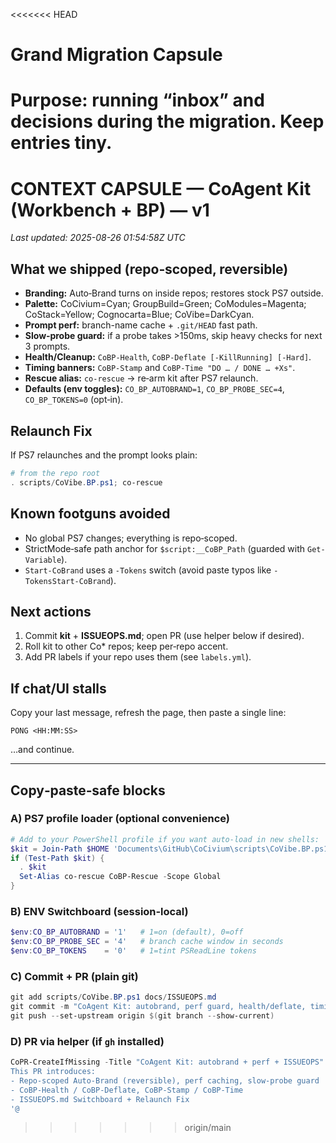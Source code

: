 <!-- status: stub; target: 150+ words -->
<<<<<<< HEAD
# Grand Migration Capsule

Purpose: running “inbox” and decisions during the migration. Keep entries tiny.
=======
# CONTEXT CAPSULE — CoAgent Kit (Workbench + BP) — v1
_Last updated: 2025-08-26 01:54:58Z UTC_

## What we shipped (repo‑scoped, reversible)
- **Branding:** Auto‑Brand turns on inside repos; restores stock PS7 outside.
- **Palette:** CoCivium=Cyan; GroupBuild=Green; CoModules=Magenta; CoStack=Yellow; Cognocarta=Blue; CoVibe=DarkCyan.
- **Prompt perf:** branch-name cache + `.git/HEAD` fast path.
- **Slow‑probe guard:** if a probe takes >150ms, skip heavy checks for next 3 prompts.
- **Health/Cleanup:** `CoBP-Health`, `CoBP-Deflate [-KillRunning] [-Hard]`.
- **Timing banners:** `CoBP-Stamp` and `CoBP-Time "DO … / DONE … +Xs"`.
- **Rescue alias:** `co-rescue` → re‑arm kit after PS7 relaunch.
- **Defaults (env toggles):** `CO_BP_AUTOBRAND=1`, `CO_BP_PROBE_SEC=4`, `CO_BP_TOKENS=0` (opt‑in).

## Relaunch Fix
If PS7 relaunches and the prompt looks plain:
```powershell
# from the repo root
. scripts/CoVibe.BP.ps1; co-rescue
```

## Known footguns avoided
- No global PS7 changes; everything is repo‑scoped.
- StrictMode‑safe path anchor for `$script:__CoBP_Path` (guarded with `Get-Variable`).
- `Start-CoBrand` uses a `-Tokens` switch (avoid paste typos like `-TokensStart-CoBrand`).

## Next actions
1. Commit **kit** + **ISSUEOPS.md**; open PR (use helper below if desired).
2. Roll kit to other Co* repos; keep per‑repo accent.
3. Add PR labels if your repo uses them (see `labels.yml`).

## If chat/UI stalls
Copy your last message, refresh the page, then paste a single line:
```
PONG <HH:MM:SS>
```
…and continue.

---

## Copy‑paste‑safe blocks

### A) PS7 profile loader (optional convenience)
```powershell
# Add to your PowerShell profile if you want auto-load in new shells:
$kit = Join-Path $HOME 'Documents\GitHub\CoCivium\scripts\CoVibe.BP.ps1'
if (Test-Path $kit) {
  . $kit
  Set-Alias co-rescue CoBP-Rescue -Scope Global
}
```

### B) ENV Switchboard (session‑local)
```powershell
$env:CO_BP_AUTOBRAND = '1'   # 1=on (default), 0=off
$env:CO_BP_PROBE_SEC = '4'   # branch cache window in seconds
$env:CO_BP_TOKENS    = '0'   # 1=tint PSReadLine tokens
```

### C) Commit + PR (plain git)
```powershell
git add scripts/CoVibe.BP.ps1 docs/ISSUEOPS.md
git commit -m "CoAgent Kit: autobrand, perf guard, health/deflate, timing banners, ISSUEOPS switchboard"
git push --set-upstream origin $(git branch --show-current)
```

### D) PR via helper (if `gh` installed)
```powershell
CoPR-CreateIfMissing -Title "CoAgent Kit: autobrand + perf + ISSUEOPS" -BodyText @'
This PR introduces:
- Repo-scoped Auto-Brand (reversible), perf caching, slow-probe guard
- CoBP-Health / CoBP-Deflate, CoBP-Stamp / CoBP-Time
- ISSUEOPS.md Switchboard + Relaunch Fix
'@
```
>>>>>>> origin/main





